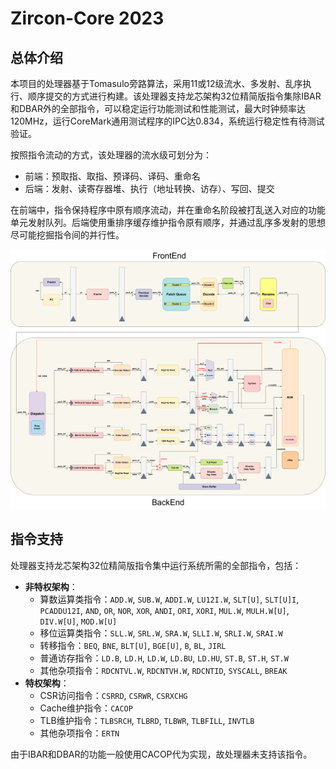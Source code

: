 # **Zircon-Core 2023**

## **总体介绍**
本项目的处理器基于Tomasulo旁路算法，采用11或12级流水、多发射、乱序执行、顺序提交的方式进行构建。该处理器支持龙芯架构32位精简版指令集除IBAR和DBAR外的全部指令，可以稳定运行功能测试和性能测试，最大时钟频率达120MHz，运行CoreMark通用测试程序的IPC达0.834，系统运行稳定性有待测试验证。

按照指令流动的方式，该处理器的流水级可划分为：

* 前端：预取指、取指、预译码、译码、重命名
* 后端：发射、读寄存器堆、执行（地址转换、访存）、写回、提交

在前端中，指令保持程序中原有顺序流动，并在重命名阶段被打乱送入对应的功能单元发射队列。后端使用重排序缓存维护指令原有顺序，并通过乱序多发射的思想尽可能挖掘指令间的并行性。

![Pipeline](../index.assets/Pipeline.png)

## **指令支持**

处理器支持龙芯架构32位精简版指令集中运行系统所需的全部指令，包括：

- **非特权架构**：
    - 算数运算类指令：`ADD.W`, `SUB.W`, `ADDI.W`, `LU12I.W`, `SLT[U]`, `SLT[U]I`, `PCADDU12I`, `AND`, `OR`, `NOR`, `XOR`, `ANDI`, `ORI`, `XORI`, `MUL.W`, `MULH.W[U]`, `DIV.W[U]`, `MOD.W[U]`
    - 移位运算类指令：`SLL.W`, `SRL.W`, `SRA.W`, `SLLI.W`, `SRLI.W`, `SRAI.W`
    - 转移指令：`BEQ`, `BNE`, `BLT[U]`, `BGE[U]`, `B`, `BL`, `JIRL`
    - 普通访存指令：`LD.B`, `LD.H`, `LD.W`, `LD.BU`, `LD.HU`, `ST.B`, `ST.H`, `ST.W`
    - 其他杂项指令：`RDCNTVL.W`, `RDCNTVH.W`, `RDCNTID`, `SYSCALL`, `BREAK`
- **特权架构**：
    - CSR访问指令：`CSRRD`, `CSRWR`, `CSRXCHG`
    - Cache维护指令：`CACOP`
    - TLB维护指令：`TLBSRCH`, `TLBRD`, `TLBWR`, `TLBFILL`, `INVTLB`
    - 其他杂项指令：`ERTN`

由于IBAR和DBAR的功能一般使用CACOP代为实现，故处理器未支持该指令。

